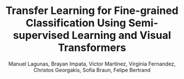 ---
paperId: 44
author: Manuel Lagunas, Brayan Impata, Victor Martinez, Virginia Fernandez, Christos Georgakis, Sofia Braun, Felipe Bertrand
publicationauthor: Lagunas, M. et al.
title: Transfer Learning for Fine-grained Classification Using Semi-supervised Learning and Visual Transformers
pdf: Manuel_Lagunas.pdf
poster: --
alt: --
type: Oral
topic: Transfer Learning
subtopic: "Recognition: Categorization, detection,  retrieval"
link: https://research.latinxinai.org/papers/neurips/2023/pdf/Manuel_Lagunas.pdf
conference: cvpr
year: 2023
tags: cvpr-2023-ea
location: Vancouver, Canada
---
